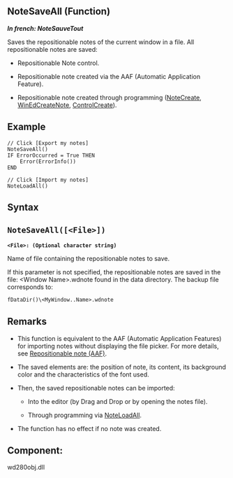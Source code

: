 
## NoteSaveAll (Function)

***In french: NoteSauveTout***



<a name="XUse"></a>
<a name="Use"></a>
<a name="description"></a>
Saves the repositionable notes of the current window in a file. All repositionable notes are saved: 

- Repositionable Note control. 

- Repositionable note created via the AAF (Automatic Application Feature). 

- Repositionable note created through programming ([NoteCreate](../WDLang1/1000022395.md), [WinEdCreateNote](../WDLang1/1000022270.md), [ControlCreate](../WDLang1/1000020876.md)). 



<a name="Example1"></a>
<a name="sample_code"></a>

## Example


```wl
// Click [Export my notes]
NoteSaveAll()
IF ErrorOccurred = True THEN
	Error(ErrorInfo())
END

// Click [Import my notes]
NoteLoadAll()
```

<a name="XSYNTAX"></a>

## Syntax
<a name="SYNTAX1"></a>

`NoteSaveAll([<File>])`
---

**`<File>: (Optional character string)`**

Name of file containing the repositionable notes to save. 

If this parameter is not specified, the repositionable notes are saved in the file: &lt;Window Name&gt;.wdnote found in the data directory. The backup file corresponds to: 
```txt
fDataDir()\<MyWindow..Name>.wdnote
```




<a name="NOTE0"></a>
<a name="NOTE0_1"></a>

## Remarks


- This function is equivalent to the AAF (Automatic Application Features) for importing notes without displaying the file picker. For more details, see [Repositionable note (AAF)](../Editeurs/1000021820.md). 

- The saved elements are: the position of note, its content, its background color and the characteristics of the font used.

- Then, the saved repositionable notes can be imported: 

	- Into the editor (by Drag and Drop or by opening the notes file). 

	- Through programming via [NoteLoadAll](../WDLang1/1000022397.md). 




- The function has no effect if no note was created. 




<a name="XComponent"></a>

## Component:
wd280obj.dll
